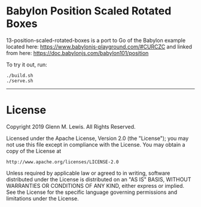 # Babylon Position Scaled Rotated Boxes

13-position-scaled-rotated-boxes is a port to Go of the Babylon example located here:
https://www.babylonjs-playground.com/#CURCZC
and linked from here:
https://doc.babylonjs.com/babylon101/position

To try it out, run:

```
./build.sh
./serve.sh
```

---

# License

Copyright 2019 Glenn M. Lewis. All Rights Reserved.

Licensed under the Apache License, Version 2.0 (the "License");
you may not use this file except in compliance with the License.
You may obtain a copy of the License at

    http://www.apache.org/licenses/LICENSE-2.0

Unless required by applicable law or agreed to in writing, software
distributed under the License is distributed on an "AS IS" BASIS,
WITHOUT WARRANTIES OR CONDITIONS OF ANY KIND, either express or implied.
See the License for the specific language governing permissions and
limitations under the License.
